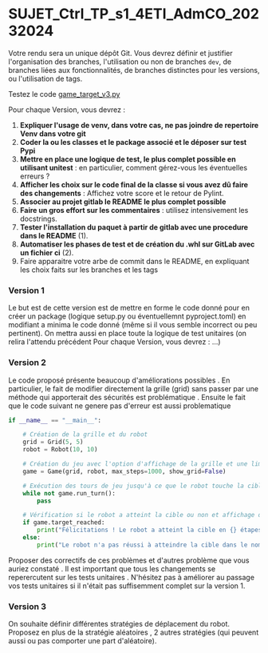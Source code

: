 # SUJET_Ctrl_TP_s1_4ETI_AdmCO_20232024

Votre rendu sera un unique dépôt Git. Vous devrez définir et justifier l'organisation des branches, l'utilisation ou non de branches `dev`, de branches liées aux fonctionnalités, de branches distinctes pour les versions, ou l'utilisation de tags.


Testez le code [game_target_v3.py](./game_target_v3.py)

Pour chaque Version, vous devrez :

1. **Expliquer l'usage de venv, dans votre cas, ne pas joindre de repertoire Venv dans votre git**
2. **Coder la ou les classes et le package associé et le déposer sur test Pypi**
1. **Mettre en place une logique de test, le plus complet possible en utilisant unitest** : en particulier, comment gérez-vous les éventuelles erreurs ?
1. **Afficher les choix sur le code final de la classe si vous avez dû faire des changements** :  Affichez votre score et le retour de Pylint.
2. **Associer au projet gitlab le README le plus complet possible**
1. **Faire un gros effort sur les commentaires** : utilisez intensivement les docstrings.
1. **Tester l'installation du paquet à partir de gitlab avec une procedure dans le README** (1).
1. **Automatiser les phases de test et de création du .whl sur GitLab avec un fichier ci** (2).
1. Faire apparaitre votre arbe de commit dans le README, en expliquant les choix faits sur les branches et les tags


### Version 1

Le but est de cette version est de mettre en forme le code donné pour en créer un package (logique setup.py ou éventuellemnt pyproject.toml) en modifiant a minima le code donné (même si il vous semble incorrect ou peu pertinent). On mettra aussi en place toute la logique de test unitaires  (on relira l'attendu précédent Pour chaque Version, vous devrez : ...)

### Version 2

Le code proposé présente beaucoup d'améliorations possibles . En particulier, le fait de modifier directement la grille (grid) sans passer par une méthode qui apporterait des sécurités est problématique . 
Ensuite le fait que le  code suivant ne genere pas d'erreur est aussi problematique 
```python
if __name__ == "__main__":

    # Création de la grille et du robot
    grid = Grid(5, 5)
    robot = Robot(10, 10)

    # Création du jeu avec l'option d'affichage de la grille et une limite d'étapes
    game = Game(grid, robot, max_steps=1000, show_grid=False)

    # Exécution des tours de jeu jusqu'à ce que le robot touche la cible ou que la limite d'étapes soit dépassée
    while not game.run_turn():
        pass

    # Vérification si le robot a atteint la cible ou non et affichage du message approprié
    if game.target_reached:
        print("Félicitations ! Le robot a atteint la cible en {} étapes.".format(game.steps))
    else:
        print("Le robot n'a pas réussi à atteindre la cible dans le nombre maximum d'étapes.")
```
Proposer des correctifs de ces problèmes et d'autres problème que vous auriez constaté . Il est imporrtant que tous les changements se reperercutent sur les tests unitaires . N'hésitez pas à améliorer au passage vos tests unitaires si il n'était pas suffisemment complet sur la version 1.

### Version 3

On souhaite définir différentes stratégies de déplacement du robot. Proposez en plus de la stratégie aléatoires , 2 autres stratégies (qui peuvent aussi ou pas comporter une part d'aléatoire). 



